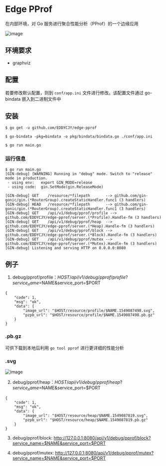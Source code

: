 # Edge PProf

在内部环境，对 Go 服务进行聚合性能分析（PProf）的一个边缘应用

![image](https://i.imgur.com/EBMfh6Q.png)

## 环境要求

- graphviz

## 配置

若要修改默认配置，则到 `conf/app.ini` 文件进行修改。该配置文件通过 go-bindata 嵌入到二进制文件中

## 安装

```
$ go get -u github.com/EDDYCJY/edge-pprof

$ go-bindata -pkg=bindata -o pkg/bindata/bindata.go ./conf/app.ini

$ go run main.go
```

### 运行信息

```
$ go run main.go
[GIN-debug] [WARNING] Running in "debug" mode. Switch to "release" mode in production.
 - using env:	export GIN_MODE=release
 - using code:	gin.SetMode(gin.ReleaseMode)

[GIN-debug] GET    /resource/*filepath       --> github.com/gin-gonic/gin.(*RouterGroup).createStaticHandler.func1 (3 handlers)
[GIN-debug] HEAD   /resource/*filepath       --> github.com/gin-gonic/gin.(*RouterGroup).createStaticHandler.func1 (3 handlers)
[GIN-debug] GET    /api/v1/debug/pprof/profile --> github.com/EDDYCJY/edge-pprof/server.(*Profile).Handle-fm (3 handlers)
[GIN-debug] GET    /api/v1/debug/pprof/heap  --> github.com/EDDYCJY/edge-pprof/server.(*Heap).Handle-fm (3 handlers)
[GIN-debug] GET    /api/v1/debug/pprof/block --> github.com/EDDYCJY/edge-pprof/server.(*Block).Handle-fm (3 handlers)
[GIN-debug] GET    /api/v1/debug/pprof/mutex --> github.com/EDDYCJY/edge-pprof/server.(*Mutex).Handle-fm (3 handlers)
[GIN-debug] Listening and serving HTTP on 0.0.0.0:8080
```

## 例子

1. debug/pprof/profile：$HOST/api/v1/debug/pprof/profile?service_name=$NAME&service_port=$PORT

```
{
    "code": 1,
    "msg": "ok",
    "data": {
        "image_url": "$HOST/resource/profile/$NAME.1549087498.svg",
        "pzpb_url": "$HOST/resource/profile/$NAME.1549087498.pb.gz"
    }
}
```

### .pb.gz

可供下载到本地后利用 `go tool pprof` 进行更详细的性能分析

### .svg

![image](https://i.imgur.com/6FR4hKY.jpg)



2. debug/pprof/heap：$HOST/api/v1/debug/pprof/heap?service_name=$NAME&service_port=$PORT

```
{
    "code": 1,
    "msg": "ok",
    "data": {
        "image_url": "$HOST/resource/heap/$NAME.1549087819.svg",
        "pzpb_url": "$HOST/resource/heap/$NAME.1549087819.pb.gz"
    }
}
```

3. debug/pprof/block: http://127.0.0.1:8080/api/v1/debug/pprof/block?service_name=$NAME&service_port=$PORT

4. debug/pprof/mutex: http://127.0.0.1:8080/api/v1/debug/pprof/mutex?service_name=$NAME&service_port=$PORT
